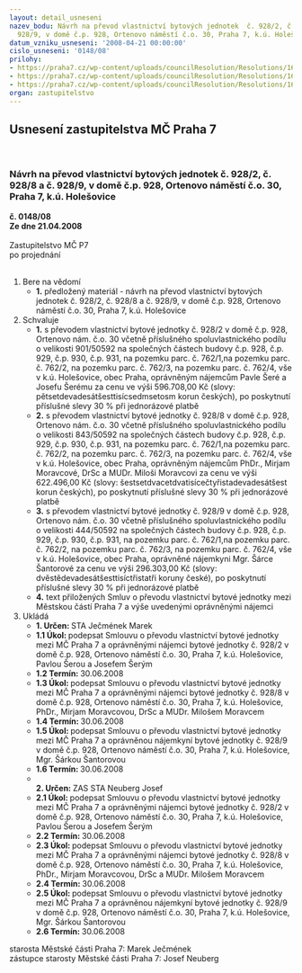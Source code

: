 ```yaml
---
layout: detail_usneseni
nazev_bodu: Návrh na převod vlastnictví bytových jednotek  č. 928/2, č. 928/8 a č.
  928/9, v domě č.p. 928, Ortenovo náměstí č.o. 30, Praha 7, k.ú. Holešovice
datum_vzniku_usneseni: '2008-04-21 00:00:00'
cislo_usneseni: '0148/08'
prilohy:
- https://praha7.cz/wp-content/uploads/councilResolution/Resolutions/16265/2-08-928-8_-_moravcovi.pdf
- https://praha7.cz/wp-content/uploads/councilResolution/Resolutions/16265/2-08-928-9_-_%c5%a1antorov%c3%a1.pdf
- https://praha7.cz/wp-content/uploads/councilResolution/Resolutions/16265/2-08-p%c5%99%c3%adloha_k_materi%c3%a1lu_-_ortenovo_n%c3%a1m._30_-_25.03.2008.xls
organ: zastupitelstvo
---
```

<div id="ucUsn_pList" class="usn">
	<span><h2>Usnesení zastupitelstva MČ Praha 7 </h2>
<br></span><div class="standBody">
<span><h3>Návrh na převod vlastnictví bytových jednotek  č. 928/2, č. 928/8 a č. 928/9, v domě č.p. 928, Ortenovo náměstí č.o. 30, Praha 7, k.ú. Holešovice</h3></span><div class="center">
		<strong>č. 0148/08</strong><br>
	</div>
<div class="center">
		<strong>Ze dne 21.04.2008</strong><br><br>
	</div>Zastupitelstvo MČ P7<br> po projednání<br><br><ol>
<li>Bere na vědomí<ul><li>
<strong>1.</strong> předložený materiál - návrh na převod vlastnictví bytových jednotek  č. 928/2, č. 928/8 a č. 928/9, v domě č.p. 928, Ortenovo náměstí č.o. 30, Praha 7, k.ú. Holešovice </li></ul>
</li>
<li>Schvaluje<ul>
<li>
<strong>1.</strong> s převodem vlastnictví bytové jednotky č. 928/2 v domě č.p. 928, Ortenovo nám. č.o. 30 včetně příslušného spoluvlastnického podílu o velikosti 901/50592 na společných částech budovy č.p. 928, č.p. 929, č.p. 930, č.p. 931, na pozemku parc. č. 762/1,na pozemku parc. č. 762/2, na pozemku parc. č. 762/3, na pozemku parc. č. 762/4, vše v k.ú. Holešovice, obec Praha, oprávněným nájemcům Pavle Šeré a Josefu Šerému za cenu ve výši 596.708,00 Kč (slovy: pětsetdevadesátšesttisícsedmsetosm korun českých), po poskytnutí příslušné slevy 30 % při jednorázové platbě</li>
<li>
<strong>2.</strong> s převodem vlastnictví bytové jednotky č. 928/8 v domě č.p. 928, Ortenovo nám. č.o. 30 včetně příslušného spoluvlastnického podílu o velikosti 843/50592 na společných částech budovy č.p. 928, č.p. 929, č.p. 930, č.p. 931, na pozemku parc. č. 762/1,na pozemku parc. č. 762/2, na pozemku parc. č. 762/3, na pozemku parc. č. 762/4, vše v k.ú. Holešovice, obec Praha, oprávněným nájemcům PhDr.,  Mirjam Moravcové, DrSc a MUDr. Miloši Moravcovi za cenu ve výši 622.496,00 Kč (slovy: šestsetdvacetdvatisícečtyřistadevadesátšest korun českých), po poskytnutí příslušné slevy 30 % při jednorázové platbě </li>
<li>
<strong>3.</strong> s převodem vlastnictví bytové jednotky č. 928/9 v domě č.p. 928, Ortenovo nám. č.o. 30 včetně příslušného spoluvlastnického podílu o velikosti 444/50592 na společných částech budovy č.p. 928, č.p. 929, č.p. 930, č.p. 931, na pozemku parc. č. 762/1,na pozemku parc. č. 762/2, na pozemku parc. č. 762/3, na pozemku parc. č. 762/4, vše v k.ú. Holešovice, obec Praha, oprávněné nájemkyni Mgr. Šárce Šantorové za cenu ve výši 296.303,00 Kč (slovy: dvěstědevadesátšesttisíctřistatři koruny české), po poskytnutí příslušné slevy 30 % při jednorázové platbě</li>
<li>
<strong>4.</strong> text přiložených Smluv o převodu vlastnictví bytové jednotky mezi Městskou částí Praha 7 a výše uvedenými oprávněnými nájemci </li>
</ul>
</li>
<li>Ukládá<ul>
<li>
<strong>1. Určen: </strong>STA Ječmének Marek</li>
<li>
<strong>1.1 Úkol: </strong>podepsat Smlouvu o převodu vlastnictví bytové jednotky mezi MČ Praha 7 a oprávněnými nájemci bytové jednotky č. 928/2 v domě č.p. 928, Ortenovo náměstí č.o. 30, Praha 7, k.ú. Holešovice, Pavlou Šerou a Josefem Šerým</li>
<li>
<strong>1.2 Termín: </strong>30.06.2008</li>
<li>
<strong>1.3 Úkol: </strong>podepsat Smlouvu o převodu vlastnictví bytové jednotky mezi MČ Praha 7 a oprávněnými nájemci bytové jednotky č. 928/8 v domě č.p. 928, Ortenovo náměstí č.o. 30, Praha 7, k.ú. Holešovice, PhDr., Mirjam Moravcovou, DrSc a MUDr. Milošem Moravcem  </li>
<li>
<strong>1.4 Termín: </strong>30.06.2008</li>
<li>
<strong>1.5 Úkol: </strong>podepsat Smlouvu o převodu vlastnictví bytové jednotky mezi MČ Praha 7 a oprávněnou nájemkyní bytové jednotky č. 928/9 v domě č.p. 928, Ortenovo náměstí č.o. 30, Praha 7, k.ú. Holešovice, Mgr. Šárkou Šantorovou  </li>
<li>
<strong>1.6 Termín: </strong>30.06.2008</li>
<li>
<strong><br>2. Určen: </strong>ZAS STA Neuberg Josef</li>
<li>
<strong>2.1 Úkol: </strong>podepsat Smlouvu o převodu vlastnictví bytové jednotky mezi MČ Praha 7 a oprávněnými nájemci bytové jednotky č. 928/2 v domě č.p. 928, Ortenovo náměstí č.o. 30, Praha 7, k.ú. Holešovice, Pavlou Šerou a Josefem Šerým</li>
<li>
<strong>2.2 Termín: </strong>30.06.2008</li>
<li>
<strong>2.3 Úkol: </strong>podepsat Smlouvu o převodu vlastnictví bytové jednotky mezi MČ Praha 7 a oprávněnými nájemci bytové jednotky č. 928/8 v domě č.p. 928, Ortenovo náměstí č.o. 30, Praha 7, k.ú. Holešovice, PhDr., Mirjam Moravcovou, DrSc a MUDr. Milošem Moravcem  </li>
<li>
<strong>2.4 Termín: </strong>30.06.2008</li>
<li>
<strong>2.5 Úkol: </strong>podepsat Smlouvu o převodu vlastnictví bytové jednotky mezi MČ Praha 7 a oprávněnou nájemkyní bytové jednotky č. 928/9 v domě č.p. 928, Ortenovo náměstí č.o. 30, Praha 7, k.ú. Holešovice, Mgr. Šárkou Šantorovou  </li>
<li>
<strong>2.6 Termín: </strong>30.06.2008</li>
</ul>
</li>
</ol>starosta Městské části Praha 7: Marek Ječmének<br>zástupce starosty Městské části Praha 7: Josef Neuberg
</div>
</div>